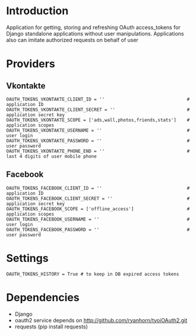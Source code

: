 # Introduction

Application for getting, storing and refreshing OAuth access_tokens for
Django standalone applications without user manipulations.
Applications also can imitate authorized requests on behalf of user

# Providers

## Vkontakte

    OAUTH_TOKENS_VKONTAKTE_CLIENT_ID = ''                               # application ID
    OAUTH_TOKENS_VKONTAKTE_CLIENT_SECRET = ''                           # application secret key
    OAUTH_TOKENS_VKONTAKTE_SCOPE = ['ads,wall,photos,friends,stats']    # application scopes
    OAUTH_TOKENS_VKONTAKTE_USERNAME = ''                                # user login
    OAUTH_TOKENS_VKONTAKTE_PASSWORD = ''                                # user password
    OAUTH_TOKENS_VKONTAKTE_PHONE_END = ''                               # last 4 digits of user mobile phone

## Facebook

    OAUTH_TOKENS_FACEBOOK_CLIENT_ID = ''                                # application ID
    OAUTH_TOKENS_FACEBOOK_CLIENT_SECRET = ''                            # application secret key
    OAUTH_TOKENS_FACEBOOK_SCOPE = ['offline_access']                    # application scopes
    OAUTH_TOKENS_FACEBOOK_USERNAME = ''                                 # user login
    OAUTH_TOKENS_FACEBOOK_PASSWORD = ''                                 # user password

# Settings

    OAUTH_TOKENS_HISTORY = True # to keep in DB expired access tokens

# Dependencies

* Django
* oauth2 service depends on http://github.com/ryanhorn/tyoiOAuth2.git
* requests (pip install requests)